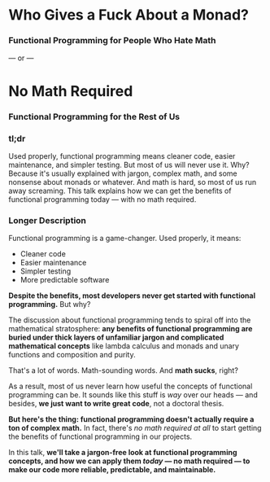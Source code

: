 # Who Gives a Fuck About a Monad?
### Functional Programming for People Who Hate Math

— or —

# No Math Required
### Functional Programming for the Rest of Us

### tl;dr

Used properly, functional programming means cleaner code, easier maintenance, and simpler testing. But most of us will never use it. Why? Because it's usually explained with jargon, complex math, and some nonsense about monads or whatever. And math is hard, so most of us run away screaming. This talk explains how we can get the benefits of functional programming today — with no math required.

### Longer Description

Functional programming is a game-changer. Used properly, it means:

- Cleaner code
- Easier maintenance
- Simpler testing
- More predictable software

**Despite the benefits, most developers never get started with functional programming.** But why?

The discussion about functional programming tends to spiral off into the mathematical stratosphere: **any benefits of functional programming are buried under thick layers of unfamiliar jargon and complicated mathematical concepts** like lambda calculus and monads and unary functions and composition and purity.

That's a lot of words. Math-sounding words. And **math sucks**, right?

As a result, most of us never learn how useful the concepts of functional programming can be. It sounds like this stuff is _way_ over our heads — and besides, **we just want to write great code**, not a doctoral thesis.

**But here's the thing: functional programming doesn't actually require a ton of complex math.** In fact, there's _no math required at all_ to start getting the benefits of functional programming in our projects.

In this talk, **we'll take a jargon-free look at functional programming concepts, and how we can apply them _today_ — no math required — to make our code more reliable, predictable, and maintainable.**
